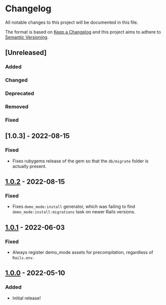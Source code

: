 # Changelog

All notable changes to this project will be documented in this file.

The format is based on [Keep a Changelog](http://keepachangelog.com/en/1.0.0/)
and this project aims to adhere to [Semantic Versioning](http://semver.org/spec/v2.0.0.html).

## [Unreleased]

### Added <!-- for new features. -->

### Changed <!-- for changes in existing functionality. -->

### Deprecated <!-- for soon-to-be removed features. -->

### Removed <!-- for now removed features. -->

### Fixed <!-- for any bug fixes. -->

## [1.0.3] - 2022-08-15

### Fixed

- Fixes rubygems release of the gem so that the `db/migrate` folder is actually
  present.

## [1.0.2] - 2022-08-15

### Fixed

- Fixes `demo_mode:install` generator, which was failing to find
  `demo_mode:install:migrations` task on newer Rails versions.

## [1.0.1] - 2022-06-03

### Fixed

- Always register demo_mode assets for precompilation, regardless of `Rails.env`.

## [1.0.0] - 2022-05-10

### Added

- Initial release!

[1.0.2]: https://github.com/betterment/demo_mode/compare/v1.0.1...v1.0.2
[1.0.1]: https://github.com/betterment/demo_mode/compare/v1.0.0...v1.0.1
[1.0.0]: https://github.com/betterment/demo_mode/releases/tag/v1.0.0
